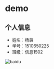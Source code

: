 # demo
## 个人信息
* 姓名：杨袅
* 学号：1510650225
* 班级：信息1502

![baidu](http://www.baidu.com/img/bdlogo.gif "百度logo")

